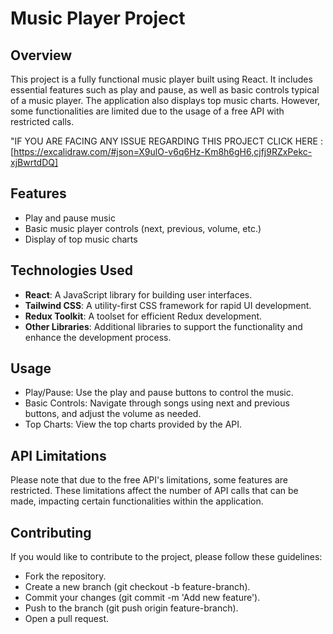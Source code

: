 # Music Player Project

## Overview

This project is a fully functional music player built using React. It includes essential features such as play and pause, as well as basic controls typical of a music player. The application also displays top music charts. However, some functionalities are limited due to the usage of a free API with restricted calls. 

"IF YOU ARE FACING ANY ISSUE REGARDING THIS PROJECT CLICK HERE : [https://excalidraw.com/#json=X9ulO-v6q6Hz-Km8h6gH6,cjfj9RZxPekc-xjBwrtdDQ]

## Features

- Play and pause music
- Basic music player controls (next, previous, volume, etc.)
- Display of top music charts

## Technologies Used

- **React**: A JavaScript library for building user interfaces.
- **Tailwind CSS**: A utility-first CSS framework for rapid UI development.
- **Redux Toolkit**: A toolset for efficient Redux development.
- **Other Libraries**: Additional libraries to support the functionality and enhance the development process.

## Usage

- Play/Pause: Use the play and pause buttons to control the music.
- Basic Controls: Navigate through songs using next and previous buttons, and adjust the volume as needed.
- Top Charts: View the top charts provided by the API.
  
## API Limitations
Please note that due to the free API's limitations, some features are restricted. These limitations affect the number of API calls that can be made, impacting certain functionalities within the application.

## Contributing
If you would like to contribute to the project, please follow these guidelines:

- Fork the repository.
- Create a new branch (git checkout -b feature-branch).
- Commit your changes (git commit -m 'Add new feature').
- Push to the branch (git push origin feature-branch).
- Open a pull request.
